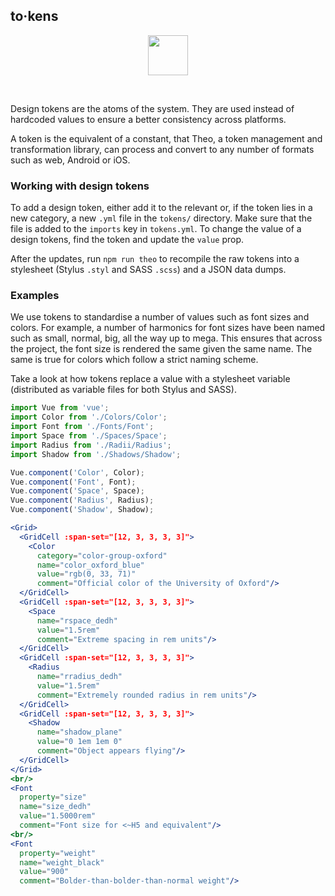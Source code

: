 ## to·kens

<center>
<img
  src="https://raw.githubusercontent.com/creativecommons/cc-vocabulary/master/src/assets/icons/ds_nomenclature/token.svg?sanitize=true"
  width="64px"/>
</center>

&nbsp;

Design tokens are the atoms of the system. They are used instead of hardcoded 
values to ensure a better consistency across platforms.

A token is the equivalent of a constant, that Theo, a token management and 
transformation library, can process and convert to any number of formats such as 
web, Android or iOS.


### Working with design tokens

To add a design token, either add it to the relevant or, if the token lies in a 
new category, a new `.yml` file in the `tokens/` directory. Make sure that the
file is added to the `imports` key in `tokens.yml`. To change the value of a 
design tokens, find the token and update the `value` prop.

After the updates, run `npm run theo` to recompile the raw tokens into a
stylesheet (Stylus `.styl` and SASS `.scss`) and a JSON data dumps.


### Examples

We use tokens to standardise a number of values such as font sizes and colors.
For example, a number of harmonics for font sizes have been named such as small,
normal, big, all the way up to mega. This ensures that across the project, the 
font size is rendered the same given the same name. The same is true for colors
which follow a strict naming scheme.

Take a look at how tokens replace a value with a stylesheet variable
(distributed as variable files for both Stylus and SASS).

```jsx
import Vue from 'vue';
import Color from './Colors/Color';
import Font from './Fonts/Font';
import Space from './Spaces/Space';
import Radius from './Radii/Radius';
import Shadow from './Shadows/Shadow';

Vue.component('Color', Color);
Vue.component('Font', Font);
Vue.component('Space', Space);
Vue.component('Radius', Radius);
Vue.component('Shadow', Shadow);

<Grid>
  <GridCell :span-set="[12, 3, 3, 3, 3]">
    <Color
      category="color-group-oxford"
      name="color_oxford_blue" 
      value="rgb(0, 33, 71)"
      comment="Official color of the University of Oxford"/>
  </GridCell>
  <GridCell :span-set="[12, 3, 3, 3, 3]">
    <Space
      name="rspace_dedh"
      value="1.5rem"
      comment="Extreme spacing in rem units"/>
  </GridCell>
  <GridCell :span-set="[12, 3, 3, 3, 3]">
    <Radius
      name="rradius_dedh"
      value="1.5rem"
      comment="Extremely rounded radius in rem units"/>
  </GridCell>
  <GridCell :span-set="[12, 3, 3, 3, 3]">
    <Shadow
      name="shadow_plane"
      value="0 1em 1em 0"
      comment="Object appears flying"/>
  </GridCell>
</Grid>
<br/>
<Font
  property="size"
  name="size_dedh"
  value="1.5000rem"
  comment="Font size for <~H5 and equivalent"/>
<br/>
<Font
  property="weight"
  name="weight_black"
  value="900"
  comment="Bolder-than-bolder-than-normal weight"/>
```
